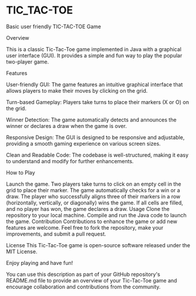 # TIC_TAC-TOE
Basic user friendly TIC-TAC-TOE Game

Overview

This is a classic Tic-Tac-Toe game implemented in Java with a graphical user interface (GUI). It provides a simple and fun way to play the popular two-player game.

Features

User-friendly GUI: The game features an intuitive graphical interface that allows players to make their moves by clicking on the grid.

Turn-based Gameplay: Players take turns to place their markers (X or O) on the grid.

Winner Detection: The game automatically detects and announces the winner or declares a draw when the game is over.

Responsive Design: The GUI is designed to be responsive and adjustable, providing a smooth gaming experience on various screen sizes.

Clean and Readable Code: The codebase is well-structured, making it easy to understand and modify for further enhancements.

How to Play

Launch the game.
Two players take turns to click on an empty cell in the grid to place their marker.
The game automatically checks for a win or a draw.
The player who successfully aligns three of their markers in a row (horizontally, vertically, or diagonally) wins the game.
If all cells are filled, and no player has won, the game declares a draw.
Usage
Clone the repository to your local machine.
Compile and run the Java code to launch the game.
Contribution
Contributions to enhance the game or add new features are welcome. Feel free to fork the repository, make your improvements, and submit a pull request.

License
This Tic-Tac-Toe game is open-source software released under the MIT License.

Enjoy playing and have fun!

You can use this description as part of your GitHub repository's README.md file to provide an overview of your Tic-Tac-Toe game and encourage collaboration and contributions from the community.






